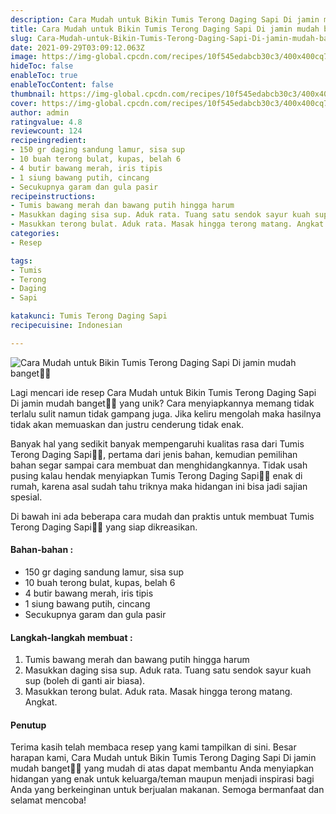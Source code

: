 ```yaml
---
description: Cara Mudah untuk Bikin Tumis Terong Daging Sapi Di jamin mudah banget"
title: Cara Mudah untuk Bikin Tumis Terong Daging Sapi Di jamin mudah banget
slug: Cara-Mudah-untuk-Bikin-Tumis-Terong-Daging-Sapi-Di-jamin-mudah-banget
date: 2021-09-29T03:09:12.063Z
image: https://img-global.cpcdn.com/recipes/10f545edabcb30c3/400x400cq70/photo.jpg
hideToc: false
enableToc: true
enableTocContent: false
thumbnail: https://img-global.cpcdn.com/recipes/10f545edabcb30c3/400x400cq70/photo.jpg
cover: https://img-global.cpcdn.com/recipes/10f545edabcb30c3/400x400cq70/photo.jpg
author: admin
ratingvalue: 4.8
reviewcount: 124
recipeingredient:
- 150 gr daging sandung lamur, sisa sup
- 10 buah terong bulat, kupas, belah 6
- 4 butir bawang merah, iris tipis
- 1 siung bawang putih, cincang
- Secukupnya garam dan gula pasir
recipeinstructions:
- Tumis bawang merah dan bawang putih hingga harum
- Masukkan daging sisa sup. Aduk rata. Tuang satu sendok sayur kuah sup (boleh di ganti air biasa).
- Masukkan terong bulat. Aduk rata. Masak hingga terong matang. Angkat.
categories:
- Resep

tags:
- Tumis
- Terong
- Daging
- Sapi

katakunci: Tumis Terong Daging Sapi
recipecuisine: Indonesian

---
```


![Cara Mudah untuk Bikin Tumis Terong Daging Sapi Di jamin mudah banget👩‍🍳](https://img-global.cpcdn.com/recipes/10f545edabcb30c3/400x400cq70/photo.jpg)

Lagi mencari ide resep Cara Mudah untuk Bikin Tumis Terong Daging Sapi Di jamin mudah banget👩‍🍳 yang unik? Cara menyiapkannya memang tidak terlalu sulit namun tidak gampang juga. Jika keliru mengolah maka hasilnya tidak akan memuaskan dan justru cenderung tidak enak.

Banyak hal yang sedikit banyak mempengaruhi kualitas rasa dari Tumis Terong Daging Sapi👩‍🍳, pertama dari jenis bahan, kemudian pemilihan bahan segar sampai cara membuat dan menghidangkannya. Tidak usah pusing kalau hendak menyiapkan Tumis Terong Daging Sapi👩‍🍳 enak di rumah, karena asal sudah tahu triknya maka hidangan ini bisa jadi sajian spesial.

Di bawah ini ada beberapa cara mudah dan praktis untuk membuat Tumis Terong Daging Sapi👩‍🍳 yang siap dikreasikan.

<!--inarticleads1-->

#### Bahan-bahan :

- 150 gr daging sandung lamur, sisa sup
- 10 buah terong bulat, kupas, belah 6
- 4 butir bawang merah, iris tipis
- 1 siung bawang putih, cincang
- Secukupnya garam dan gula pasir

<!--inarticleads2-->

#### Langkah-langkah membuat :

1. Tumis bawang merah dan bawang putih hingga harum
1. Masukkan daging sisa sup. Aduk rata. Tuang satu sendok sayur kuah sup (boleh di ganti air biasa).
1. Masukkan terong bulat. Aduk rata. Masak hingga terong matang. Angkat.

#### Penutup

Terima kasih telah membaca resep yang kami tampilkan di sini. Besar harapan kami, Cara Mudah untuk Bikin Tumis Terong Daging Sapi Di jamin mudah banget👩‍🍳 yang mudah di atas dapat membantu Anda menyiapkan hidangan yang enak untuk keluarga/teman maupun menjadi inspirasi bagi Anda yang berkeinginan untuk berjualan makanan. Semoga bermanfaat dan selamat mencoba!